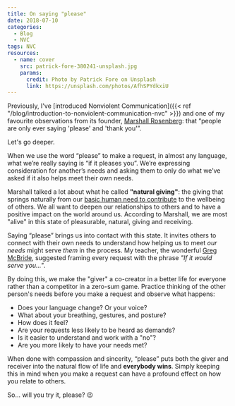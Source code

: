```yaml
---
title: On saying "please"
date: 2018-07-10
categories:
  - Blog  
  - NVC
tags: NVC
resources:
  - name: cover
    src: patrick-fore-380241-unsplash.jpg
    params:
      credit: Photo by Patrick Fore on Unsplash
      link: https://unsplash.com/photos/AfhSPYdkxiU
---
```

Previously, I've [introduced Nonviolent Communication]({{< ref "/blog/introduction-to-nonviolent-communication-nvc" >}}) and one of my favourite observations from its founder, [Marshall Rosenberg](https://en.wikipedia.org/wiki/Marshall_Rosenberg): that “people are only ever saying 'please' and 'thank you'”. 

Let's go deeper.

When we use the word “please” to make a request, in almost any language, what we’re really saying is “if it pleases you”. We’re expressing consideration for another’s needs and asking them to only do what we’ve asked if it also helps meet their own needs. 

Marshall talked a lot about what he called **"natural giving"**: the giving that springs naturally from our [basic human need to contribute](https://www.entrepreneur.com/article/240441) to the wellbeing of others. We all want to deepen our relationships to others and to have a positive impact on the world around us. According to Marshall, we are most "alive" in this state of pleasurable, natural, giving and receiving. 

Saying “please” brings us into contact with this state. It invites others to connect with their own needs to understand how helping us to meet _our needs_ might serve _them_ in the process. My teacher, the wonderful [Greg McBride](https://www.dignitymemorial.com/obituaries/bellevue-wa/gregory-mcbride-6389745), suggested framing every request with the phrase _"If it would serve you..."_. 

By doing this, we make the "giver" a co-creator in a better life for everyone rather than a competitor in a zero-sum game. Practice thinking of the other person's needs before you make a request and observe what happens: 

 - Does your language change? Or your voice?
 - What about your breathing, gestures, and posture?
 - How does it feel?
 - Are your requests less likely to be heard as demands?
 - Is it easier to understand and work with a "no"?
 - Are you more likely to have your needs met?

When done with compassion and sincerity, “please” puts both the giver and receiver into the natural flow of life and **everybody wins**. Simply keeping this in mind when you make a request can have a profound effect on how you relate to others.

So... will you try it, please? :wink:
